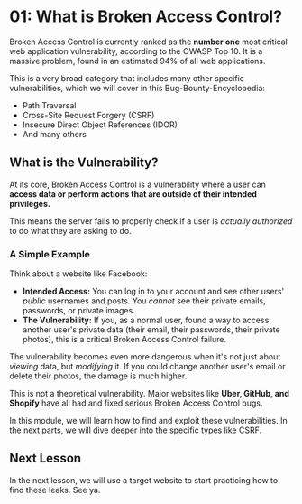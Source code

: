 # 01: What is Broken Access Control?

Broken Access Control is currently ranked as the **number one** most critical web application vulnerability, according to the OWASP Top 10. It is a massive problem, found in an estimated 94% of all web applications.

This is a very broad category that includes many other specific vulnerabilities, which we will cover in this Bug-Bounty-Encyclopedia:
* Path Traversal
* Cross-Site Request Forgery (CSRF)
* Insecure Direct Object References (IDOR)
* And many others

## What is the Vulnerability?

At its core, Broken Access Control is a vulnerability where a user can **access data or perform actions that are outside of their intended privileges.**

This means the server fails to properly check if a user is *actually authorized* to do what they are asking to do.

### A Simple Example

Think about a website like Facebook:

* **Intended Access:** You can log in to your account and see other users' *public* usernames and posts. You *cannot* see their private emails, passwords, or private images.
* **The Vulnerability:** If you, as a normal user, found a way to access another user's private data (their email, their passwords, their private photos), this is a critical Broken Access Control failure.

The vulnerability becomes even more dangerous when it's not just about *viewing* data, but *modifying* it. If you could change another user's email or delete their photos, the damage is much higher.

This is not a theoretical vulnerability. Major websites like **Uber, GitHub, and Shopify** have all had and fixed serious Broken Access Control bugs.

In this module, we will learn how to find and exploit these vulnerabilities. In the next parts, we will dive deeper into the specific types like CSRF.

## Next Lesson

In the next lesson, we will use a target website to start practicing how to find these leaks. See ya.
